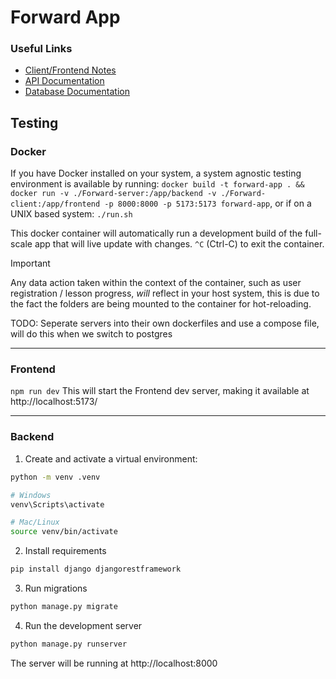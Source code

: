 # Forward App
### Useful Links
- [Client/Frontend Notes](Forward-client/README.md)
- [API Documentation](Forward-server/README.md)
- [Database Documentation](Forward-server/database-diagram.md)

## Testing
### Docker
If you have Docker installed on your system, a system agnostic testing environment is available by running:
`docker build -t forward-app . && docker run -v ./Forward-server:/app/backend -v ./Forward-client:/app/frontend -p 8000:8000 -p 5173:5173 forward-app`, or if on a UNIX based system: `./run.sh`

This docker container will automatically run a development build of the full-scale app that will live update with changes. `^C` (Ctrl-C) to exit the container.

> [!IMPORTANT]  
> Any data action taken within the context of the container, such as user registration / lesson progress, *will* reflect in your host system, this is due to the fact the folders are being mounted to the container for hot-reloading.

TODO: Seperate servers into their own dockerfiles and use a compose file, will do this when we switch to postgres

---

### Frontend
`npm run dev`
This will start the Frontend dev server, making it available at http://localhost:5173/

---
### Backend
1. Create and activate a virtual environment:
```bash
python -m venv .venv

# Windows
venv\Scripts\activate

# Mac/Linux
source venv/bin/activate
```

2. Install requirements
```bash
pip install django djangorestframework
```

3. Run migrations
```bash
python manage.py migrate
```

4. Run the development server
```bash
python manage.py runserver
```
The server will be running at http://localhost:8000